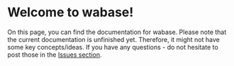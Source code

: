 # Welcome to wabase!

On this page, you can find the documentation for wabase. Please note that the current documentation is unfinished yet.
Therefore, it might not have some key concepts/ideas. If you have any questions - do not hesitate to post those
in the [Issues section](https://github.com/mrumkovskis/wabase/issues). 
